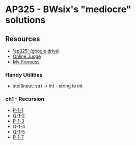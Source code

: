 # AP325 - BWsix's "mediocre" solutions

## Resources

- ['ap325' (google drive)](https://drive.google.com/drive/u/0/folders/10hZCMHH0YgsfguVZCHU7EYiG8qJE5f-m)
- [Online Judge](https://judge.tcirc.tw/Problems?tabid=AP325)
- [My Progress](https://judge.tcirc.tw/UserStatistic?id=418)

### Handy Utilities

- stoi(input: str) -> int - string to int

### ch1 - Recursion

- [P-1-1](/ch1/01.cpp)
- [Q-1-2](/ch1/02.cpp)
- [P-1-3](/ch1/03.cpp)
- Q-1-4
- [Q-1-5](/ch1/05.cpp)
- [P-1-7](/ch1/07.cpp)
